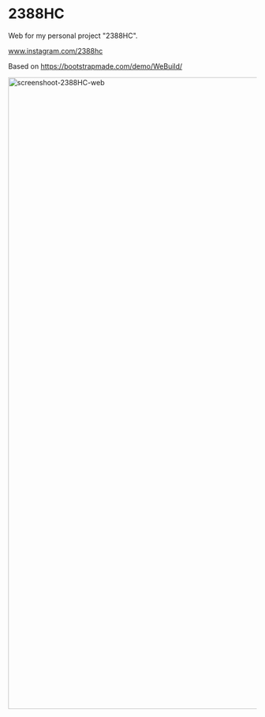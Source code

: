 # 2388HC

Web for my personal project "2388HC".

www.instagram.com/2388hc

Based on https://bootstrapmade.com/demo/WeBuild/

<img width="1280" alt="screenshoot-2388HC-web" src="https://user-images.githubusercontent.com/83543601/172094285-30eca4c4-7570-49fc-b0e8-314bc66484c2.png">
